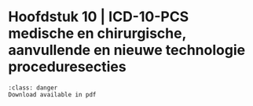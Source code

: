 # Hoofdstuk 10 | ICD-10-PCS medische en chirurgische, aanvullende en nieuwe technologie proceduresecties

```{admonition} Copyright
:class: danger
Download available in pdf
```
